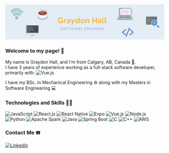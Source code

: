 ![](Banners/GraydonBanner1.png)
### Welcome to my page! 👋
My name is Graydon Hall, and I'm from Calgary, AB, Canada 🍁.<br>
I have 3 years of experience working as a full-stack software developer, primarily with: 
<img alt="Vue.js" src="https://img.shields.io/badge/-Vue.js-1867C0?logo=vue.js&logoColor=white" /> 

I have my BSc. in Mechanical Engineering ⚙️
along with my Masters in Software Engineering 💻<br>


### Technologies and Skills 👨‍💻
<p>
    <img alt="JavaScript" src="https://img.shields.io/badge/-JavaScript-F7DF1E?logo=javascript&logoColor=white" />
    <img alt="React.js" src="https://img.shields.io/badge/-React.js-45b8d8?logo=react&logoColor=white" />
    <img alt="React Native" src="https://img.shields.io/badge/-React Native-45b8d8?logo=react&logoColor=white" />
    <img alt="Expo" src="https://img.shields.io/badge/-Expo-232F3E?logo=expo&logoColor=white" />
    <img alt="Vue.js" src="https://img.shields.io/badge/-Vue.js-1867C0?logo=vue.js&logoColor=white" />
    <img alt="Node.js" src="https://img.shields.io/badge/-Node.js-43853d?logo=Node.js&logoColor=white" />
    <img alt="Python" src="https://img.shields.io/badge/-Python-3776AB?logo=python&logoColor=white" />
    <img alt="Apache Spark" src="https://img.shields.io/badge/-Apache Spark-E25A1C?logo=apache spark&logoColor=white" />
    <img alt="Java" src="https://img.shields.io/badge/-Java-007396?logo=java&logoColor=white" />
    <img alt="Spring Boot" src="https://img.shields.io/badge/-Spring Boot-6DB33F?logo=springboot&logoColor=white" />
    <img alt="C" src="https://img.shields.io/badge/-C-A8B9CC?logo=c&logoColor=white" />
    <img alt="C++" src="https://img.shields.io/badge/-C++-A8B9CC?logo=cplusplus&logoColor=white" />
    <img alt="AWS" src="https://img.shields.io/badge/-AWS-232F3E?logo=Amazon AWS&logoColor=white" />
</p>

### Contact Me ☎️️
<p> 
    <a href="https://www.linkedin.com/in/graydon-hall-7ba8a2103/" target="_blank"><img alt="LinkedIn" src="https://img.shields.io/badge/linkedin-%230077B5.svg?&style=&logo=linkedin&logoColor=white" /></a> 
</p>



